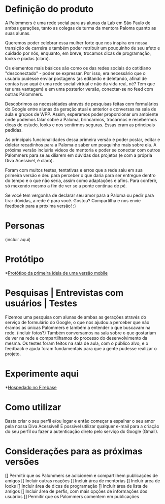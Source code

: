 # Definição do produto

A Palommers é uma rede social para as alunas da Lab em São Paulo de ambas gerações, tanto as colegas de turma da mentora Paloma quanto as suas alunas.

Queremos poder celebrar essa mulher forte que nos inspira em nossa transição de carreira e também poder retribuir um pouquinho de seu afeto e cuidado por nós, enquanto, em breve, trocamos dicas de programação, looks e piadas (claro).

Os elementos mais básicos são como os das redes sociais do cotidiano "desconectado" - poder se expressar. Por isso, era necessário que o usuário pudesse enviar postagens (as editando e deletando, afinal de contas isso aqui é uma rede social virtual e não da vida real, né? Tem que ter uma vantagem) e em uma posterior versão, conectar-se no feed com outras Palommers.

Descobrimos as necessidades através de pesquisas feitas com formulários do Google entre alunas da geração atual e anterior e conversas na sala de aula e grupos de WPP. Assim, esperamos poder proporcionar um ambiente onde podemos falar sobre a Paloma, brincarmos, trocarmos e recebermos dicas de estudo, looks e nos sentirmos seguras. Essas eram as principais pedidas.

As principais funcionalidades dessa primeira versão é poder postar, editar e deletar recadinhos para a Paloma e saber um pouquinho mais sobre ela. A próxima versão incluíria vídeos de mentoria e poder se conectar com outros Palommers para se auxiliarem em dúvidas dos projetos (e com a própria Diva Acessível, é claro).

Foram com muitos testes, tentativas e erros que a rede saiu em sua primeira versão e deu para perceber o que daria para ser entregue dentro do tempo e o que não seria, assim como adaptações e afins. Para conferir, só mexendo mesmo a fim de ver se a ponte continua de pé.

Se você tem vergonha de declarar seu amor para a Paloma ou pedir para tirar dúvidas, a rede é para você. Gostou? Compartilha e nos envie feedback para a próxima versão! :)

# Personas
(incluir aqui)

# Protótipo
*[Protótipo da primeira ideia de uma versão mobile](https://marvelapp.com/8b74936/screen/55637113)

# Pesquisas | Entrevistas com usuários | Testes
Fizemos uma pesquisa com alunas de ambas as gerações através do serviço de formulário do Google, o que nos ajudou a perceber que não éramos as únicas Palommers e também a entender o que buscavam na rede. 
(incluir fotos?)
Também conversamos na sala sobre o que gostariam de ver na rede e compartilhamos do processo do desenvolvimento da mesma.
Os testes foram feitos na sala de aula, com o público alvo, e o feedback e ajuda foram fundamentais para que a gente pudesse realizar o projeto. 

# Experimente aqui
*[Hospedado no Firebase](https://rede-social-palomita.firebaseapp.com/)

# Como utilizar
Basta criar o seu perfil e/ou logar e então começar a espalhar o seu amor pela nossa Diva Acessível! É possível utilizar qualquer e-mail para a criação do seu perfil ou fazer a autenticação direto pelo serviço do Google (Gmail).

# Considerações para as próximas versões
[] Permitir que os Palommers se adicionem e compartilhem publicações de amigos
[] Incluir outras reações
[] Incluir área de mentorias
[] Incluir área de looks
[] Incluir área de dicas de programação
[] Incluir área de lista de amigos
[] Incluir área de perfis, com mais opções de informações dos usuários
[] Permitir que os Palommers comentem em publicações
